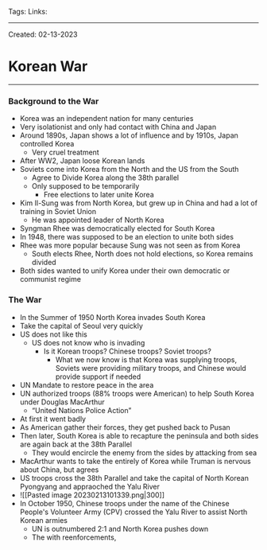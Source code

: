 Tags:
Links: 

---
Created: 02-13-2023
# Korean War
---
### Background to the War
- Korea was an independent nation for many centuries
- Very isolationist and only had contact with China and Japan
- Around 1890s, Japan shows a lot of influence and by 1910s, Japan controlled Korea
	- Very cruel treatment
- After WW2, Japan loose Korean lands
- Soviets come into Korea from the North and the US from the South
	- Agree to Divide Korea along the 38th parallel
	- Only supposed to be temporarily
		- Free elections to later unite Korea
- Kim Il-Sung was from North Korea, but grew up in China and had a lot of training in Soviet Union
	- He was appointed leader of North Korea
- Syngman Rhee was democratically elected for South Korea
- In 1948, there was supposed to be an election to unite both sides
- Rhee was more popular because Sung was not seen as from Korea
	- South elects Rhee, North does not hold elections, so Korea remains divided
- Both sides wanted to unify Korea under their own democratic or communist regime
### The War
- In the Summer of 1950 North Korea invades South Korea
- Take the capital of Seoul very quickly
- US does not like this
	- US does not know who is invading
		- Is it Korean troops? Chinese troops? Soviet troops?
			- What we now know is that Korea was supplying troops, Soviets were providing military troops, and Chinese would provide support if needed
- UN Mandate to restore peace in the area
- UN authorized troops (88% troops were American) to help South Korea under Douglas MacArthur
	- “United Nations Police Action”
- At first it went badly
- As American gather their forces, they get pushed back to Pusan
- Then later, South Korea is able to recapture the peninsula and both sides are again back at the 38th Parallel
	- They would encircle the enemy from the sides by attacking from sea
- MacArthur wants to take the entirely of Korea while Truman is nervous about China, but agrees
- US troops cross the 38th Parallel and take the capital of North Korean Pyongyang and appraoched the Yalu River
- ![[Pasted image 20230213101339.png|300]]
- In October 1950, Chinese troops under the name of the Chinese People's Volunteer Army (CPV) crossed the Yalu River to assist North Korean armies
	- UN is outnumbered 2:1 and North Korea pushes down
	- The with reenforcements, 
